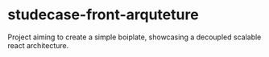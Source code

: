 # studecase-front-arquteture
Project aiming to create a simple boiplate, showcasing a decoupled scalable react architecture.
